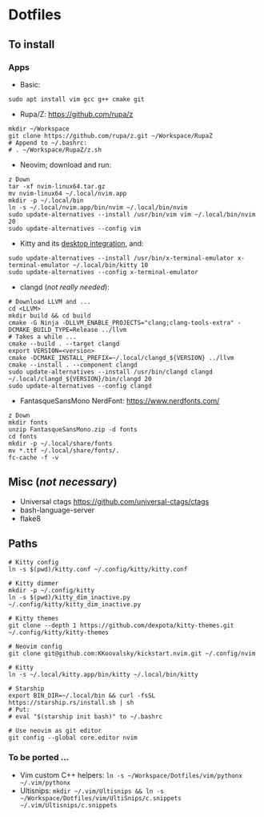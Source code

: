 # Dotfiles

## To install

### Apps

* Basic:
```
sudo apt install vim gcc g++ cmake git
```

* Rupa/Z: https://github.com/rupa/z
```
mkdir ~/Workspace
git clone https://github.com/rupa/z.git ~/Workspace/RupaZ
# Append to ~/.bashrc:
# . ~/Workspace/RupaZ/z.sh
```

* Neovim; download and run:
```
z Down
tar -xf nvim-linux64.tar.gz
mv nvim-linux64 ~/.local/nvim.app
mkdir -p ~/.local/bin
ln -s ~/.local/nvim.app/bin/nvim ~/.local/bin/nvim
sudo update-alternatives --install /usr/bin/vim vim ~/.local/bin/nvim 20
sudo update-alternatives --config vim
```
* Kitty and its [desktop integration](https://sw.kovidgoyal.net/kitty/binary/#desktop-integration-on-linux), and:
```
sudo update-alternatives --install /usr/bin/x-terminal-emulator x-terminal-emulator ~/.local/bin/kitty 10
sudo update-alternatives --config x-terminal-emulator
```
* clangd (_not really needed_):
```
# Download LLVM and ...
cd <LLVM>
mkdir build && cd build
cmake -G Ninja -DLLVM_ENABLE_PROJECTS="clang;clang-tools-extra" -DCMAKE_BUILD_TYPE=Release ../llvm
# Takes a while ...
cmake --build . --target clangd
export VERSION=<version>
cmake -DCMAKE_INSTALL_PREFIX=~/.local/clangd_${VERSION} ../llvm
cmake --install . --component clangd
sudo update-alternatives --install /usr/bin/clangd clangd ~/.local/clangd_${VERSION}/bin/clangd 20
sudo update-alternatives --config clangd
```
* FantasqueSansMono NerdFont: https://www.nerdfonts.com/
```
z Down
mkdir fonts
unzip FantasqueSansMono.zip -d fonts
cd fonts
mkdir -p ~/.local/share/fonts
mv *.ttf ~/.local/share/fonts/.
fc-cache -f -v
```

## Misc (_not necessary_)

* Universal ctags https://github.com/universal-ctags/ctags
* bash-language-server
* flake8

## Paths

```
# Kitty config
ln -s $(pwd)/kitty.conf ~/.config/kitty/kitty.conf

# Kitty dimmer
mkdir -p ~/.config/kitty
ln -s $(pwd)/kitty_dim_inactive.py ~/.config/kitty/kitty_dim_inactive.py

# Kitty themes
git clone --depth 1 https://github.com/dexpota/kitty-themes.git ~/.config/kitty/kitty-themes

# Neovim config
git clone git@github.com:KKoovalsky/kickstart.nvim.git ~/.config/nvim

# Kitty
ln -s ~/.local/kitty.app/bin/kitty ~/.local/bin/kitty

# Starship
export BIN_DIR=~/.local/bin && curl -fsSL https://starship.rs/install.sh | sh
# Put:
# eval "$(starship init bash)" to ~/.bashrc

# Use neovim as git editor
git config --global core.editor nvim
```

### To be ported  ...

* Vim custom C++ helpers: `ln -s ~/Workspace/Dotfiles/vim/pythonx ~/.vim/pythonx`
* Ultisnips: `mkdir ~/.vim/Ultisnips && ln -s ~/Workspace/Dotfiles/vim/UltiSnips/c.snippets ~/.vim/Ultisnips/c.snippets`
